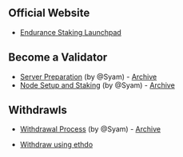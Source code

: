 

## Official Website

- [Endurance Staking Launchpad](https://staking.fusionist.io/)

## Become a Validator

- [Server Preparation](https://medium.com/@fusionist.id/how-to-run-endurance-staking-node-1-b27329fb0a9b) (by @Syam) - [Archive](https://web.archive.org/web/20240513031109/https://medium.com/@fusionist.id/how-to-run-endurance-staking-node-1-b27329fb0a9b)
- [Node Setup and Staking](https://medium.com/@fusionist.id/how-to-run-endurance-staking-node-2-173f62e3a9b7) (by @Syam) - [Archive](https://web.archive.org/web/20240513031109/https://medium.com/@fusionist.id/how-to-run-endurance-staking-node-2-173f62e3a9b7)

## Withdrawls

- [Withdrawal Process](https://medium.com/@fusionist.id/endurance-validator-withdrawal-process-d37163b2cd38) (by @Syam) - [Archive](https://web.archive.org/web/20240513031109/https://medium.com/@fusionist.id/endurance-validator-withdrawal-process-d37163b2cd38)

- [Withdraw using ethdo](./withdraw_ethdo.md)


